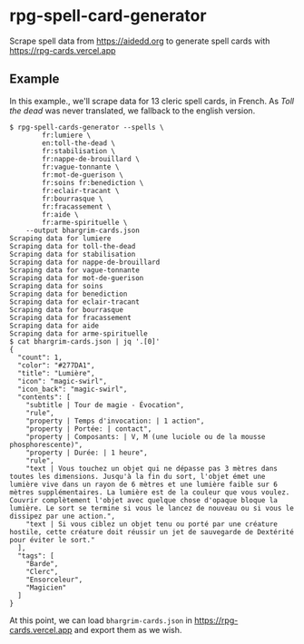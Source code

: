 # rpg-spell-card-generator

Scrape spell data from https://aidedd.org to generate spell cards with https://rpg-cards.vercel.app

## Example

In this example., we'll scrape data for 13 cleric spell cards, in French. As _Toll the dead_ was never translated, we fallback to the english version.

```console
$ rpg-spell-cards-generator --spells \
        fr:lumiere \
        en:toll-the-dead \
        fr:stabilisation \
        fr:nappe-de-brouillard \
        fr:vague-tonnante \
        fr:mot-de-guerison \
        fr:soins fr:benediction \
        fr:eclair-tracant \
        fr:bourrasque \
        fr:fracassement \
        fr:aide \
        fr:arme-spirituelle \
    --output bhargrim-cards.json
Scraping data for lumiere
Scraping data for toll-the-dead
Scraping data for stabilisation
Scraping data for nappe-de-brouillard
Scraping data for vague-tonnante
Scraping data for mot-de-guerison
Scraping data for soins
Scraping data for benediction
Scraping data for eclair-tracant
Scraping data for bourrasque
Scraping data for fracassement
Scraping data for aide
Scraping data for arme-spirituelle
$ cat bhargrim-cards.json | jq '.[0]'
{
  "count": 1,
  "color": "#277DA1",
  "title": "Lumière",
  "icon": "magic-swirl",
  "icon_back": "magic-swirl",
  "contents": [
    "subtitle | Tour de magie - Évocation",
    "rule",
    "property | Temps d'invocation: | 1 action",
    "property | Portée: | contact",
    "property | Composants: | V, M (une luciole ou de la mousse phosphorescente)",
    "property | Durée: | 1 heure",
    "rule",
    "text | Vous touchez un objet qui ne dépasse pas 3 mètres dans toutes les dimensions. Jusqu'à la fin du sort, l'objet émet une lumière vive dans un rayon de 6 mètres et une lumière faible sur 6 mètres supplémentaires. La lumière est de la couleur que vous voulez. Couvrir complètement l'objet avec quelque chose d'opaque bloque la lumière. Le sort se termine si vous le lancez de nouveau ou si vous le dissipez par une action.",
    "text | Si vous ciblez un objet tenu ou porté par une créature hostile, cette créature doit réussir un jet de sauvegarde de Dextérité pour éviter le sort."
  ],
  "tags": [
    "Barde",
    "Clerc",
    "Ensorceleur",
    "Magicien"
  ]
}
```

At this point, we can load `bhargrim-cards.json` in https://rpg-cards.vercel.app and export them as we wish.
